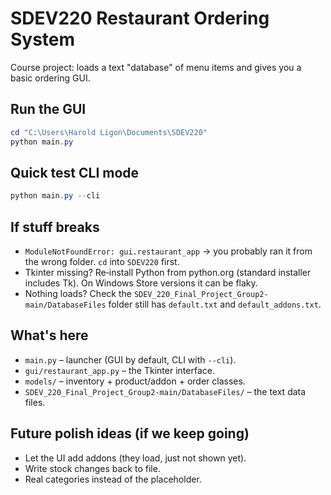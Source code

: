 # SDEV220 Restaurant Ordering System

Course project: loads a text "database" of menu items and gives you a basic ordering GUI.

## Run the GUI

```powershell
cd "C:\Users\Harold Ligon\Documents\SDEV220"
python main.py
```

## Quick test CLI mode

```powershell
python main.py --cli
```

## If stuff breaks

- `ModuleNotFoundError: gui.restaurant_app` -> you probably ran it from the wrong folder. `cd` into `SDEV220` first.
- Tkinter missing? Re‑install Python from python.org (standard installer includes Tk). On Windows Store versions it can be flaky.
- Nothing loads? Check the `SDEV_220_Final_Project_Group2-main/DatabaseFiles` folder still has `default.txt` and `default_addons.txt`.

## What's here

- `main.py` – launcher (GUI by default, CLI with `--cli`).
- `gui/restaurant_app.py` – the Tkinter interface.
- `models/` – inventory + product/addon + order classes.
- `SDEV_220_Final_Project_Group2-main/DatabaseFiles/` – the text data files.

## Future polish ideas (if we keep going)

- Let the UI add addons (they load, just not shown yet).
- Write stock changes back to file.
- Real categories instead of the placeholder.
